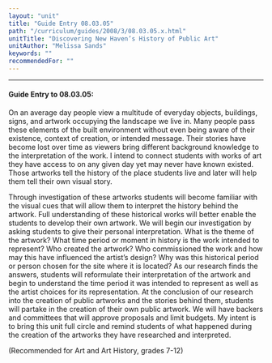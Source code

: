 ```yaml
---
layout: "unit"
title: "Guide Entry 08.03.05"
path: "/curriculum/guides/2008/3/08.03.05.x.html"
unitTitle: "Discovering New Haven’s History of Public Art"
unitAuthor: "Melissa Sands"
keywords: ""
recommendedFor: ""
---
```

<body>
<hr/>
 <h4>
  Guide Entry to 08.03.05:
 </h4>
 <p>
  On an average day people view a multitude of everyday objects, buildings, signs, and artwork occupying the landscape we live in. Many people pass these elements of the built environment without even being aware of their existence, context of creation, or intended message. Their stories have become lost over time as viewers bring different background knowledge to the interpretation of the work. I intend to connect students with works of art they have access to on any given day yet may never have known existed. Those artworks tell the history of the place students live and later will help them tell their own visual story.
 </p>
<p>
  Through investigation of these artworks students will become familiar with the visual cues that will allow them to interpret the history behind the artwork. Full understanding of these historical works will better enable the students to develop their own artwork. We will begin our investigation by asking students to give their personal interpretation. What is the theme of the artwork? What time period or moment in history is the work intended to represent? Who created the artwork? Who commissioned the work and how may this have influenced the artist’s design? Why was this historical period or person chosen for the site where it is located? As our research finds the answers, students will reformulate their interpretation of the artwork and begin to understand the time period it was intended to represent as well as the artist choices for its representation. At the conclusion of our research into the creation of public artworks and the stories behind them, students will partake in the creation of their own public artwork. We will have backers and committees that will approve proposals and limit budgets. My intent is to bring this unit full circle and remind students of what happened during the creation of the artworks they have researched and interpreted.
 </p>
<p>
  (Recommended for
  <b>
  </b>
  Art and Art History, grades 7-12)
  <b>
  </b>
 </p>




</body>